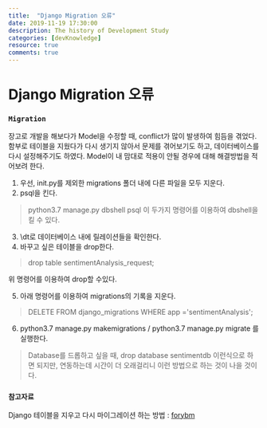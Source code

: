 ```yaml
---
title:  "Django Migration 오류"
date: 2019-11-19 17:30:00
description: The history of Development Study
categories: [devKnowledge]
resource: true
comments: true
---
```

# Django Migration 오류
### `Migration`
장고로 개발을 해보다가 Model을 수정할 때, conflict가 많이 발생하여 힘듬을 겪었다.
함부로 테이블을 지웠다가 다시 생기지 않아서 문제를 겪어보기도 하고, 데이터베이스를 다시 설정해주기도 하였다.
Model이 내 맘대로 적용이 안될 경우에 대해 해결방법을 적어보려 한다.

1. 우선, init.py를 제외한 migrations 폴더 내에 다른 파일을 모두 지운다.
2. psql을 킨다.
> python3.7 manage.py dbshell
  psql
이 두가지 명령어를 이용하여 dbshell을 킬 수 있다.

3. \dt로 데이터베이스 내에 릴레이션들을 확인한다.
4. 바꾸고 싶은 테이블을 drop한다.
> drop table sentimentAnalysis_request;

위 명령어를 이용하여 drop할 수있다.

5. 아래 명령어를 이용하여 migrations의 기록을 지운다.
>DELETE FROM django_migrations WHERE app ='sentimentAnalysis';

6. python3.7 manage.py makemigrations / python3.7 manage.py migrate 를 실행한다.

> Database를 드롭하고 싶을 때, drop database sentimentdb 이런식으로 하면 되지만, 연동하는데 시간이 더 오래걸리니 이런 방법으로 하는 것이 나을 것이다.

### `참고자료`
Django 테이블을 지우고 다시 마이그레이션 하는 방법 : [forybm](https://forybm.tistory.com/2)<br>
